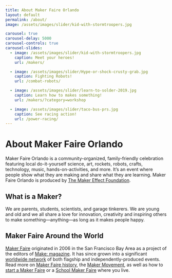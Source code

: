 ```yaml
---
title: About Maker Faire Orlando
layout: default
permalink: /about/
image: /assets/images/slider/kid-with-stormtroopers.jpg  

carousel: true
carousel-delay: 5000
carousel-controls: true
carousel-slides:
  - image: /assets/images/slider/kid-with-stormtroopers.jpg  
    caption: Meet your heroes!
    url: /makers/

  - image: /assets/images/slider/Hype-or-shock-crusty-grab.jpg  
    caption: Fighting Robots!
    url: /combat-robots/

  - image: /assets/images/slider/learn-to-solder-2019.jpg
    caption: Learn how to makes something!
    url: /makers/?category=workshop

  - image: /assets/images/slider/taco-bus-prs.jpg  
    caption: See racing action!
    url: /power-racing/
---
```

<div style="margin-top: 20px"></div>


  <div class="row text-center">
    <div class="title-w-border-y">
      <h1>About Maker Faire Orlando</h1>
    </div>
  </div>
  <div class="row">
    <div class="col-md-10 col-md-offset-1">
    Maker Faire Orlando is a community-organized, family-friendly celebration featuring local do-it-yourself science, art, rockets, robots, crafts, technology, music, hands-on-activities, and more. It’s an event where people show what they are making and share what they are learning. Maker Faire Orlando is produced by <a title="The Maker Effect Foundation" href="http://themakereffect.org/"> The Maker Effect Foundation</a>.
    </div>
  </div>

  <div style="margin-top: 20px"></div>

  <div class="row text-center">
    <div class="title-w-border-y">
    <h2>What is a Maker?</h2>
    </div>
  </div>

  <div class="row">
    <div class="col-md-10 col-md-offset-1">We are parents, students, scientists, and garage tinkerers. We are young and old and we all share a love for innovation, creativity and inspiring others to make something—anything—as long as it makes people happy.</div>
  </div>

  <div style="margin-top: 20px"></div>
  <div class="row text-center">
    <div class="title-w-border-y">
    <h2>Maker Faire Around the World</h2>
    </div>
  </div>
  <div class="row">
    <div class="col-md-10 col-md-offset-1">
      <a href="https://makerfaire.com/">Maker Faire</a> originated in 2006 in the San Francisco Bay Area as a project of the editors of <a href="https://makezine.com/">Make: magazine</a>.  It has since grown into a significant <a href="https://makerfaire.com/map/">worldwide network</a> of both flagship and independently-produced events.  Read more on <a href="https://makerfaire.com/makerfairehistory/">Maker Faire history</a>, the <a href="https://makerfaire.com/maker-movement/">Maker Movement</a>, as well as how to <a href="https://makerfaire.com/global/">start a Maker Faire</a> or a <a href="https://makerfaire.com/global/school/">School Maker Faire</a> where you live.
    </div>
  </div>
  <div style="margin-top: 20px"></div>
